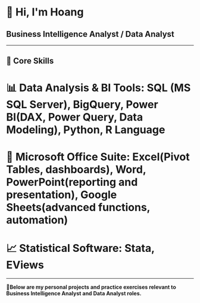 # 👋 Hi, I'm Hoang

## Business Intelligence Analyst / Data Analyst

---

## 💼 Core Skills

# 📊 Data Analysis & BI Tools: SQL (MS SQL Server), BigQuery, Power BI(DAX, Power Query, Data Modeling), Python, R Language
# 🧩 Microsoft Office Suite: Excel(Pivot Tables, dashboards), Word, PowerPoint(reporting and presentation), Google Sheets(advanced functions, automation)
# 📈 Statistical Software: Stata, EViews

---
🚀**Below are my personal projects and practice exercises relevant to Business Intelligence Analyst and Data Analyst roles.**
